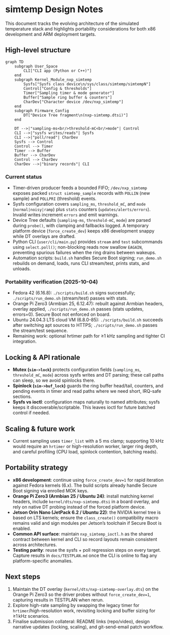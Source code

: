# simtemp Design Notes

This document tracks the evolving architecture of the simulated temperature stack and highlights portability considerations for both x86 development and ARM deployment targets.

## High-level structure

```mermaid
graph TD
    subgraph User_Space
        CLI["CLI app (Python or C++)"]
    end
    subgraph Kernel_Module_nxp_simtemp
        Sysfs["Sysfs class device\n/sys/class/simtemp/simtempN"]
        Control["Config & thresholds"]
        Timer["Sampling timer & mode generator"]
        Buffer["Sample ring buffer & counters"]
        CharDev["Character device /dev/nxp_simtemp"]
    end
    subgraph Firmware_Config
        DT["Device Tree fragment\n(nxp-simtemp.dtsi)"]
    end

    DT -->|"sampling-ms<br/>threshold-mC<br/>mode"| Control
    CLI -->|"sysfs writes/reads"| Sysfs
    CLI -->|"poll/read"| CharDev
    Sysfs --> Control
    Control --> Timer
    Timer --> Buffer
    Buffer --> CharDev
    Control --> CharDev
    CharDev -->|"binary records"| CLI
```

### Current status
- Timer-driven producer feeds a bounded FIFO; `/dev/nxp_simtemp` exposes packed `struct simtemp_sample` records with `POLLIN` (new sample) and `POLLPRI` (threshold) events.
- Sysfs configuration covers `sampling_ms`, `threshold_mC`, and `mode` (`normal|noisy|ramp`) plus `stats` counters (`updates/alerts/errors`). Invalid writes increment `errors` and emit warnings.
- Device Tree defaults (`sampling-ms`, `threshold-mC`, `mode`) are parsed during `probe()`, with clamping and fallbacks logged. A temporary platform device (`force_create_dev`) keeps x86 development snappy while DT overlays are drafted.
- Python CLI (`user/cli/main.py`) provides `stream` and `test` subcommands using `select.poll()`; non-blocking reads now swallow `EAGAIN`, preventing spurious failures when the ring drains between wakeups.
- Automation scripts: `build.sh` handles Secure Boot signing; `run_demo.sh` rebuilds on demand, loads, runs CLI stream/test, prints stats, and unloads.

### Portability verification (2025-10-04)
- Fedora 42 (6.16.8): `./scripts/build.sh` signs successfully; `./scripts/run_demo.sh` (stream/test) passes with stats.
- Orange Pi Zero3 (Armbian 25, 6.12.47): rebuilt against Armbian headers, overlay applied, `./scripts/run_demo.sh` passes (stats updates, errors=0). Secure Boot not enforced on board.
- Ubuntu 24.04.3 LTS cloud VM (6.8.0-85): `./scripts/build.sh` succeeds after switching apt sources to HTTPS; `./scripts/run_demo.sh` passes the stream/test sequence.
- Remaining work: optional hrtimer path for ≥1 kHz sampling and tighter CI integration.

## Locking & API rationale

- **Mutex (`sim->lock`)** protects configuration fields (`sampling_ms`, `threshold_mC`, `mode`) across sysfs writes and DT parsing; these call paths can sleep, so we avoid spinlocks there.
- **Spinlock (`sim->buf_lock`)** guards the ring buffer head/tail, counters, and pending events in timer and read paths where we need short, IRQ-safe sections.
- **Sysfs vs ioctl**: configuration maps naturally to named attributes; sysfs keeps it discoverable/scriptable. This leaves ioctl for future batched control if needed.

## Scaling & future work

- Current sampling uses `timer_list` with a 5 ms clamp; supporting 10 kHz would require an `hrtimer` or high-resolution worker, larger ring depth, and careful profiling (CPU load, spinlock contention, batching reads).

## Portability strategy

- **x86 development**: continue using `force_create_dev=1` for rapid iteration against Fedora kernels (6.x). The build scripts already handle Secure Boot signing via enrolled MOK keys.
- **Orange Pi Zero3 (Armbian 25 / Ubuntu 24)**: install matching kernel headers, include `kernel/dts/nxp-simtemp.dtsi` in a board overlay, and rely on native DT probing instead of the forced platform device.
- **Jetson Orin Nano (JetPack 6.2 / Ubuntu 22)**: the NVIDIA kernel tree is based on LTS kernels; ensure the `class_create()` compatibility macro remains valid and sign modules per Jetson’s toolchain if Secure Boot is enabled.
- **Common API surface**: maintain `nxp_simtemp_ioctl.h` as the shared contract between kernel and CLI so record layouts remain consistent across architectures.
- **Testing parity**: reuse the sysfs + poll regression steps on every target. Capture results in `docs/TESTPLAN.md` once the CLI is online to flag any platform-specific anomalies.

## Next steps

1. Maintain the DT overlay (`kernel/dts/nxp-simtemp-overlay.dts`) on the Orange Pi Zero3 so the driver probes without `force_create_dev=1`, capturing results in TESTPLAN when rerun.
2. Explore high-rate sampling by swapping the legacy timer for `hrtimer`/high-resolution work, revisiting locking and buffer sizing for ≥1 kHz scenarios.
3. Finalise submission collateral: README links (repo/video), design narrative updates (locking, scaling), and git-send-email patch workflow.

